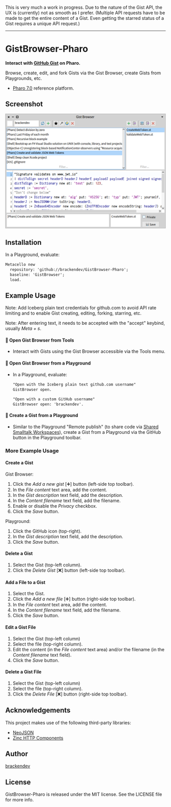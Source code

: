 
This is very much a work in progress. Due to the nature of the Gist API, the UX is (currently) not as smooth as I prefer. (Multiple API requests have to be made to get the entire content of a Gist. Even getting the starred status of a Gist requires a unique API request.)

- - -

GistBrowser-Pharo
=================

**Interact with [GitHub Gist](https://gist.github.com) on Pharo.**

Browse, create, edit, and fork Gists via the Gist Browser, create Gists from Playgrounds, etc.

* [Pharo 7.0](http://pharo.org/) reference platform.

## Screenshot

<img src="https://github.com/brackendev/GistBrowser-Pharo/raw/master/screenshot.png" alt="Screenshot" width="700"/>

## Installation

In a Playground, evaluate:

```smalltalk
Metacello new 
  repository: 'github://brackendev/GistBrowser-Pharo';
  baseline: 'GistBrowser';
  load.
```

## Example Usage

Note: Add Iceberg plain text credentials for github.com to avoid API rate limiting and to enable Gist creating, editing, forking, starring, etc.

Note: After entering text, it needs to be accepted with the "accept" keybind, usually *Meta + s*.

#### 🔹 Open Gist Browser from Tools

* Interact with Gists using the Gist Browser accessible via the Tools menu.

#### 🔹 Open Gist Browser from a Playground

* In a Playground, evaluate:

    ```smalltalk
    "Open with the Iceberg plain text github.com username"
    GistBrowser open.
    ```
    
    ```smalltalk
    "Open with a custom GitHub username"
    GistBrowser open: 'brackendev'.
    ```

#### 🔹 Create a Gist from a Playground

* Similar to the Playground "Remote publish" (to share code via [Shared Smalltalk Workspaces](http://ws.stfx.eu)), create a Gist from a Playground via the GitHub button in the Playground toolbar.

### More Example Usage

#### Create a Gist

Gist Browser:

1. Click the _Add a new gist_ [➕] button (left-side top toolbar).
2. In the *File content* text area, add the content.
3. In the *Gist description* text field, add the description.
4. In the *Content filename* text field, add the filename.
5. Enable or disable the *Privacy* checkbox.
6. Click the *Save* button.

Playground:

1. Click the GitHub icon (top-right).
2. In the *Gist description* text field, add the description.
3. Click the *Save* button.

#### Delete a Gist

1. Select the Gist (top-left column).
2. Click the *Delete Gist* [❌] button (left-side top toolbar).

#### Add a File to a Gist

1. Select the Gist.
2. Click the _Add a new file_ [➕] button (right-side top toolbar).
3. In the *File content* text area, add the content.
4. In the *Content filename* text field, add the filename.
5. Click the *Save* button.

#### Edit a Gist File

1. Select the Gist (top-left column)
2. Select the file (top-right column).
3. Edit the content (in the *File content* text area) and/or the filename (in the *Content filename* text field).
4. Click the *Save* button.

#### Delete a Gist File

1. Select the Gist (top-left column)
2. Select the file (top-right column).
3. Click the *Delete File* [❌] button (right-side top toolbar).

## Acknowledgements

This project makes use of the following third-party libraries:

* [NeoJSON](https://github.com/svenvc/NeoJSON)
* [Zinc HTTP Components](https://github.com/svenvc/zinc)

## Author

[brackendev](https://www.github.com/brackendev)

## License

GistBrowser-Pharo is released under the MIT license. See the LICENSE file for more info.
